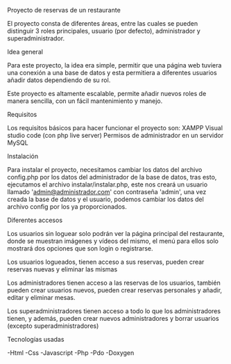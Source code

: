 Proyecto de reservas de un restaurante

El proyecto consta de diferentes áreas, entre las cuales se pueden distinguir 3 roles principales, usuario (por defecto), administrador y superadministrador.



Idea general

Para este proyecto, la idea era simple, permitir que una página web tuviera una conexión a una base de datos y esta permitiera a diferentes usuarios añadir datos dependiendo de su rol.

Este proyecto es altamente escalable, permite añadir nuevos roles de manera sencilla, con un fácil mantenimiento y manejo.

Requisitos

Los requisitos básicos para hacer funcionar el proyecto son:
XAMPP
Visual studio code (con php live server)
Permisos de administrador en un servidor MySQL

Instalación

Para instalar el proyecto, necesitamos cambiar los datos del archivo config.php por los datos del administrador de la base de datos, tras esto, ejecutamos el archivo instalar/instalar.php, este nos creará un usuario llamado 'admin@administrador.com' con contraseña 'admin', una vez creada la base de datos y el usuario, podemos cambiar los datos del archivo config por los ya proporcionados.

Diferentes accesos

Los usuarios sin loguear solo podrán ver la página principal del restaurante, donde se muestran imágenes y vídeos del mismo, el menú para ellos solo mostrará dos opciones que son login o registrarse.

Los usuarios logueados, tienen acceso a sus reservas, pueden crear reservas nuevas y eliminar las mismas

Los administradores tienen acceso a las reservas de los usuarios, también pueden crear usuarios nuevos, pueden crear reservas personales y añadir, editar y eliminar mesas.

Los superadministradores tienen acceso a todo lo que los administradores tienen, y además, pueden crear nuevos administradores y borrar usuarios (excepto superadministradores)

Tecnologías usadas

-Html
-Css
-Javascript
-Php
-Pdo
-Doxygen
